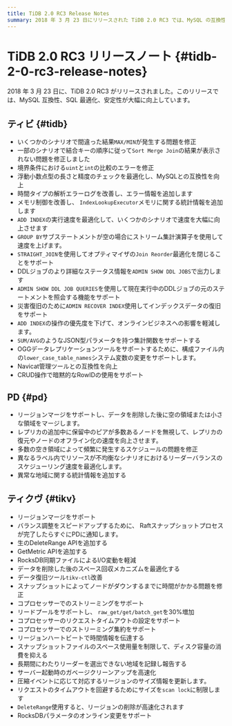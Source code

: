 ```yaml
---
title: TiDB 2.0 RC3 Release Notes
summary: 2018 年 3 月 23 日にリリースされた TiDB 2.0 RC3 では、MySQL の互換性、SQL の最適化、安定性が向上しています。さまざまな問題の修正、実行速度の最適化、メモリ制御、DDL ジョブ管理が含まれています。PD はリージョンマージをサポートし、リーダー バランスと異常なリージョンの最適化が行われます。TiKV はリージョンマージ、 Raftスナップショット プロセス、コプロセッサーでのストリーミングもサポートし、スペース管理とデータ回復のさまざまな改善が図られています。
---
```


# TiDB 2.0 RC3 リリースノート {#tidb-2-0-rc3-release-notes}

2018 年 3 月 23 日に、TiDB 2.0 RC3 がリリースされました。このリリースでは、MySQL 互換性、SQL 最適化、安定性が大幅に向上しています。

## ティビ {#tidb}

-   いくつかのシナリオで間違った結果`MAX/MIN`が発生する問題を修正
-   一部のシナリオで結合キーの順序に従って`Sort Merge Join`の結果が表示されない問題を修正しました
-   境界条件における`uint`と`int`の比較のエラーを修正
-   浮動小数点型の長さと精度のチェックを最適化し、MySQLとの互換性を向上
-   時間タイプの解析エラーログを改善し、エラー情報を追加します
-   メモリ制御を改善し、 `IndexLookupExecutor`メモリに関する統計情報を追加します
-   `ADD INDEX`の実行速度を最適化して、いくつかのシナリオで速度を大幅に向上させます
-   `GROUP BY`サブステートメントが空の場合にストリーム集計演算子を使用して速度を上げます。
-   `STRAIGHT_JOIN`を使用してオプティマイザの`Join Reorder`最適化を閉じることをサポート
-   DDLジョブのより詳細なステータス情報を`ADMIN SHOW DDL JOBS`で出力します
-   `ADMIN SHOW DDL JOB QUERIES`を使用して現在実行中のDDLジョブの元のステートメントを照会する機能をサポート
-   災害復旧のために`ADMIN RECOVER INDEX`使用してインデックスデータの復旧をサポート
-   `ADD INDEX`の操作の優先度を下げて、オンラインビジネスへの影響を軽減します。
-   `SUM/AVG`のようなJSON型パラメータを持つ集計関数をサポートする
-   OGGデータレプリケーションツールをサポートするために、構成ファイル内の`lower_case_table_names`システム変数の変更をサポートします。
-   Navicat管理ツールとの互換性を向上
-   CRUD操作で暗黙的なRowIDの使用をサポート

## PD {#pd}

-   リージョンマージをサポートし、データを削除した後に空の領域または小さな領域をマージします。
-   レプリカの追加中に保留中のピアが多数あるノードを無視して、レプリカの復元やノードのオフライン化の速度を向上させます。
-   多数の空き領域によって頻繁に発生するスケジュールの問題を修正
-   異なるラベル内でリソースが不均衡なシナリオにおけるリーダーバランスのスケジューリング速度を最適化します。
-   異常な地域に関する統計情報を追加する

## ティクヴ {#tikv}

-   リージョンマージをサポート
-   バランス調整をスピードアップするために、 Raftスナップショットプロセスが完了したらすぐにPDに通知します。
-   生のDeleteRange APIを追加する
-   GetMetric APIを追加する
-   RocksDB同期ファイルによるI/O変動を軽減
-   データを削除した後のスペース回収メカニズムを最適化する
-   データ復旧ツール`tikv-ctl`改善
-   スナップショットによってノードがダウンするまでに時間がかかる問題を修正
-   コプロセッサーでのストリーミングをサポート
-   リードプールをサポートし、 `raw_get/get/batch_get`を30%増加
-   コプロセッサーのリクエストタイムアウトの設定をサポート
-   コプロセッサーでのストリーミング集約をサポート
-   リージョンハートビートで時間情報を伝達する
-   スナップショットファイルのスペース使用量を制限して、ディスク容量の消費を抑える
-   長期間にわたりリーダーを選出できない地域を記録し報告する
-   サーバー起動時のガベージクリーンアップを高速化
-   圧縮イベントに応じて対応するリージョンのサイズ情報を更新します。
-   リクエストのタイムアウトを回避するためにサイズを`scan lock`に制限します
-   `DeleteRange`使用すると、リージョンの削除が高速化されます
-   RocksDBパラメータのオンライン変更をサポート
